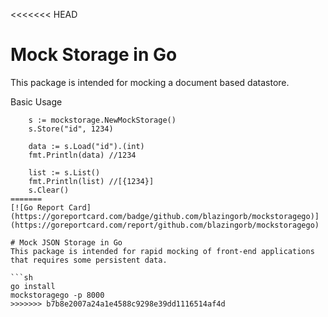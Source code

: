 <<<<<<< HEAD
# Mock Storage in Go
This package is intended for mocking a document based datastore.

Basic Usage
```golang
    s := mockstorage.NewMockStorage()
    s.Store("id", 1234)
    
    data := s.Load("id").(int)
    fmt.Println(data) //1234
    
    list := s.List()
    fmt.Println(list) //[{1234}]
    s.Clear()
=======
[![Go Report Card](https://goreportcard.com/badge/github.com/blazingorb/mockstoragego)](https://goreportcard.com/report/github.com/blazingorb/mockstoragego)

# Mock JSON Storage in Go
This package is intended for rapid mocking of front-end applications that requires some persistent data.

```sh
go install
mockstoragego -p 8000
>>>>>>> b7b8e2007a24a1e4588c9298e39dd1116514af4d
```
